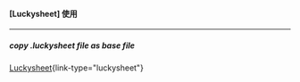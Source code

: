 ####  [Luckysheet] 使用

*********
##### copy .luckysheet file  as base file

[Luckysheet](./test.luckysheet){link-type="luckysheet"}
